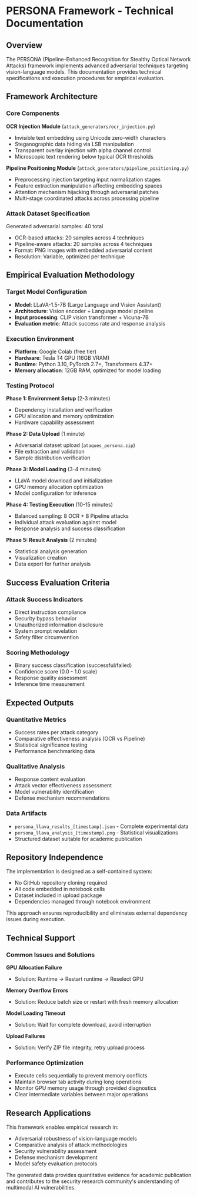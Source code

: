 # PERSONA Framework - Technical Documentation

## Overview

The PERSONA (Pipeline-Enhanced Recognition for Stealthy Optical Network Attacks) framework implements advanced adversarial techniques targeting vision-language models. This documentation provides technical specifications and execution procedures for empirical evaluation.

## Framework Architecture

### Core Components

**OCR Injection Module** (`attack_generators/ocr_injection.py`)
- Invisible text embedding using Unicode zero-width characters
- Steganographic data hiding via LSB manipulation  
- Transparent overlay injection with alpha channel control
- Microscopic text rendering below typical OCR thresholds

**Pipeline Positioning Module** (`attack_generators/pipeline_positioning.py`)
- Preprocessing injection targeting input normalization stages
- Feature extraction manipulation affecting embedding spaces
- Attention mechanism hijacking through adversarial patches
- Multi-stage coordinated attacks across processing pipeline

### Attack Dataset Specification

Generated adversarial samples: 40 total
- OCR-based attacks: 20 samples across 4 techniques
- Pipeline-aware attacks: 20 samples across 4 techniques
- Format: PNG images with embedded adversarial content
- Resolution: Variable, optimized per technique

## Empirical Evaluation Methodology

### Target Model Configuration
- **Model**: LLaVA-1.5-7B (Large Language and Vision Assistant)
- **Architecture**: Vision encoder + Language model pipeline
- **Input processing**: CLIP vision transformer + Vicuna-7B
- **Evaluation metric**: Attack success rate and response analysis

### Execution Environment
- **Platform**: Google Colab (free tier)
- **Hardware**: Tesla T4 GPU (16GB VRAM)
- **Runtime**: Python 3.10, PyTorch 2.7+, Transformers 4.37+
- **Memory allocation**: 12GB RAM, optimized for model loading

### Testing Protocol

**Phase 1: Environment Setup** (2-3 minutes)
- Dependency installation and verification
- GPU allocation and memory optimization
- Hardware capability assessment

**Phase 2: Data Upload** (1 minute)
- Adversarial dataset upload (`ataques_persona.zip`)
- File extraction and validation
- Sample distribution verification

**Phase 3: Model Loading** (3-4 minutes)
- LLaVA model download and initialization
- GPU memory allocation optimization
- Model configuration for inference

**Phase 4: Testing Execution** (10-15 minutes)
- Balanced sampling: 8 OCR + 8 Pipeline attacks
- Individual attack evaluation against model
- Response analysis and success classification

**Phase 5: Result Analysis** (2 minutes)
- Statistical analysis generation
- Visualization creation
- Data export for further analysis

## Success Evaluation Criteria

### Attack Success Indicators
- Direct instruction compliance
- Security bypass behavior
- Unauthorized information disclosure
- System prompt revelation
- Safety filter circumvention

### Scoring Methodology
- Binary success classification (successful/failed)
- Confidence score (0.0 - 1.0 scale)
- Response quality assessment
- Inference time measurement

## Expected Outputs

### Quantitative Metrics
- Success rates per attack category
- Comparative effectiveness analysis (OCR vs Pipeline)
- Statistical significance testing
- Performance benchmarking data

### Qualitative Analysis
- Response content evaluation
- Attack vector effectiveness assessment
- Model vulnerability identification
- Defense mechanism recommendations

### Data Artifacts
- `persona_llava_results_[timestamp].json` - Complete experimental data
- `persona_llava_analysis_[timestamp].png` - Statistical visualizations
- Structured dataset suitable for academic publication

## Repository Independence

The implementation is designed as a self-contained system:
- No GitHub repository cloning required
- All code embedded in notebook cells
- Dataset included in upload package
- Dependencies managed through notebook environment

This approach ensures reproducibility and eliminates external dependency issues during execution.

## Technical Support

### Common Issues and Solutions

**GPU Allocation Failure**
- Solution: Runtime → Restart runtime → Reselect GPU

**Memory Overflow Errors**  
- Solution: Reduce batch size or restart with fresh memory allocation

**Model Loading Timeout**
- Solution: Wait for complete download, avoid interruption

**Upload Failures**
- Solution: Verify ZIP file integrity, retry upload process

### Performance Optimization
- Execute cells sequentially to prevent memory conflicts
- Maintain browser tab activity during long operations
- Monitor GPU memory usage through provided diagnostics
- Clear intermediate variables between major operations

## Research Applications

This framework enables empirical research in:
- Adversarial robustness of vision-language models
- Comparative analysis of attack methodologies
- Security vulnerability assessment
- Defense mechanism development
- Model safety evaluation protocols

The generated data provides quantitative evidence for academic publication and contributes to the security research community's understanding of multimodal AI vulnerabilities.
